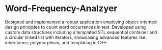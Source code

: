 # Word-Frequency-Analzyer
 Designed and implemented a robust application employing object-oriented design principles to count word occurrences in text. Developed using custom data structures including a templated STL sequential container and a circular linked list with iterators, showcasing advanced features like inheritance, polymorphism, and templating in C++.
